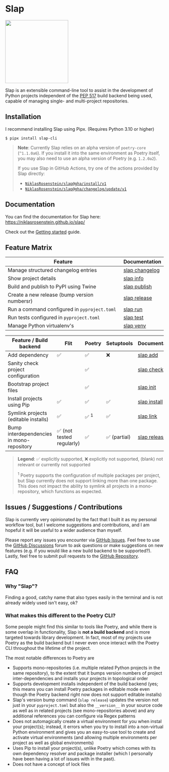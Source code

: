 # Slap

<img src="docs/content/img/logo.svg" style="height: 200px !important">

  [PEP 517]: https://peps.python.org/pep-0517/

Slap is an extensible command-line tool to assist in the development of Python projects independent of the [PEP 517][]
build backend being used, capable of managing single- and multi-project repositories.

## Installation

I recommend installing Slap using Pipx. (Requires Python 3.10 or higher)

    $ pipx install slap-cli

> __Note__: Currently Slap relies on an alpha version of `poetry-core` (`^1.1.0a6`). If you install it into
> the same environment as Poetry itself, you may also need to use an alpha version of Poetry (e.g. `1.2.0a2`).
>
> If you use Slap in GitHub Actions, try one of the actions provided by Slap directly:
>
> * [`NiklasRosenstein/slap@gha/install/v1`](https://niklasrosenstein.github.io/slap/guides/github/#install-slap)
> * [`NiklasRosenstein/slap@gha/changelog/update/v1`](https://niklasrosenstein.github.io/slap/guides/github/#update-changelogs)

## Documentation

You can find the documentation for Slap here: <https://niklasrosenstein.github.io/slap/>

Check out the [Getting started](https://niklasrosenstein.github.io/slap/getting-started/) guide.

## Feature Matrix

| Feature | Documentation |
| ------- | ------------- |
| Manage structured changelog entries | [slap changelog](https://niklasrosenstein.github.io/slap/commands/changelog/) |
| Show project details | [slap info](https://niklasrosenstein.github.io/slap/commands/info/) |
| Build and publish to PyPI using Twine | [slap publish](https://niklasrosenstein.github.io/slap/commands/publish/) |
| Create a new release (bump version numbersr)| [slap release](https://niklasrosenstein.github.io/slap/commands/release/) |
| Run a command configured in `pyproject.toml` | [slap run](https://niklasrosenstein.github.io/slap/commands/run/) |
| Run tests configured in `pyproject.toml` | [slap test](https://niklasrosenstein.github.io/slap/commands/test/) |
| Manage Python virtualenv's | [slap venv](https://niklasrosenstein.github.io/slap/commands/venv/) |

| Feature / Build backend | Flit  | Poetry  | Setuptools  | Documentation |
| ----------------------- | ----- | ------- | ----------- | --------- |
| Add dependency | ✅ | ✅ | ❌ | [slap add](https://niklasrosenstein.github.io/slap/commands/add/) |
| Sanity check project configuration | | ✅ | | [slap check](https://niklasrosenstein.github.io/slap/commands/check/) |
| Bootstrap project files | | ✅ | | [slap init](https://niklasrosenstein.github.io/slap/commands/init/) |
| Install projects using Pip | ✅ | ✅ | ✅ | [slap install](https://niklasrosenstein.github.io/slap/commands/install/) |
| Symlink projects (editable installs) | ✅ | ✅ <sup>1</sup> | ✅ | [slap link](https://niklasrosenstein.github.io/slap/commands/link/) |
| Bump interdependencies in mono-repository | ✅ (not tested regularly) | ✅ | ✅ (partial) | [slap release](https://niklasrosenstein.github.io/slap/commands/release/) |

> __Legend__: ✅ explicitly supported, ❌ explicitly not supported, (blank) not relevant or currently not supported
>
> <sup>1</sup> Poetry supports the configuration of multiple packages per project, but Slap currently does not support linking more than
> one package. This does not impact the ability to symlink all projects in a mono-repository, which functions as expected.

## Issues / Suggestions / Contributions

  [GitHub Issues]: https://github.com/NiklasRosenstein/slap/issues
  [GitHub Discussions]: https://github.com/NiklasRosenstein/slap/discussions
  [GitHub Repository]: https://github.com/NiklasRosenstein/slap

Slap is currently very opinionated by the fact that I built it as my personal workflow tool, but I welcome
suggestions and contributions, and I am hopeful it will be useful to a wider audience than myself.

Please report any issues you encounter via [GitHub Issues][]. Feel free to use the [GitHub Discussions][] forum
to ask questions or make suggestions on new features (e.g. if you would like a new build backend to be supported?).
Lastly, feel free to submit pull requests to the [GitHub Repository][].

## FAQ

### Why "Slap"?

Finding a good, catchy name that also types easily in the terminal and is not already widely used isn't easy, ok?

### What makes this different to the Poetry CLI?

Some people might find this similar to tools like Poetry, and while there is some overlap in functionality, Slap is
**not a build backend** and is more targeted towards library development. In fact, most of my projects use Poetry as
the build backend but I never even once interact with the Poetry CLI throughout the lifetime of the project.

The most notable differences to Poetry are

* Supports mono-repositories (i.e. multiple related Python projects in the same repository), to the extent that it
  bumps version numbers of project inter-dependencies and installs your projects in topological order
* Supports development installs independent of the build backend (yes; this means you can install Poetry packages
  in editable mode even though the Poetry backend right now does not support editable installs)
* Slap's version bump command (`slap release`) updates the version not just in your `pyproject.toml` but also the
  `__version__` in your source code as well as in related projects (see mono-repositories above) and any additional
  references you can configure via Regex patterns
* Does not automagically create a virtual environment for you when instal your project(s); instead, it errors when
  you try to install into a non-virtual Python environment and gives you an easy-to-use tool to create and activate
  virtual environments (and allowing multiple environments per project as well as global environments)
* Uses Pip to install your project(s), unlike Poetry which comes with its own dependency resolver and package
  installer (which I personally have been having a lot of issues with in the past).
* Does not have a concept of lock files
